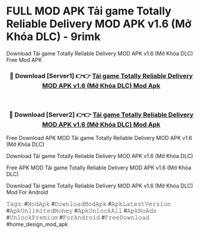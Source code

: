# FULL MOD APK Tải game Totally Reliable Delivery MOD APK v1.6 (Mở Khóa DLC) - 9rimk
Download Tải game Totally Reliable Delivery MOD APK v1.6 (Mở Khóa DLC) Free Mod APK

<div align="center">
<h3>🔴 Download [Server1] 👉👉 <a href="https://apk-comot.site?title=Tải_game_Totally_Reliable_Delivery_MOD_APK_v1.6_(Mở_Khóa_DLC)">Tải game Totally Reliable Delivery MOD APK v1.6 (Mở Khóa DLC) Mod Apk</a></h3><br>

<h3>🔴 Download [Server2] 👉👉 <a href="https://apk-comot.site?title=Tải_game_Totally_Reliable_Delivery_MOD_APK_v1.6_(Mở_Khóa_DLC)">Tải game Totally Reliable Delivery MOD APK v1.6 (Mở Khóa DLC) Mod Apk</a></h3>
</div>


Free Download APK MOD Tải game Totally Reliable Delivery MOD APK v1.6 (Mở Khóa DLC)

Download Tải game Totally Reliable Delivery MOD APK v1.6 (Mở Khóa DLC) 

Free APK MOD Tải game Totally Reliable Delivery MOD APK v1.6 (Mở Khóa DLC) 

Download Tải game Totally Reliable Delivery MOD APK v1.6 (Mở Khóa DLC) Mod For Android

𝚃𝚊𝚐𝚜: #𝙼𝚘𝚍𝙰𝚙𝚔 #𝙳𝚘𝚠𝚗𝚕𝚘𝚊𝚍𝙼𝚘𝚍𝙰𝚙𝚔 #𝙰𝚙𝚔𝙻𝚊𝚝𝚎𝚜𝚝𝚅𝚎𝚛𝚜𝚒𝚘𝚗 #𝙰𝚙𝚔𝚄𝚗𝚕𝚒𝚖𝚒𝚝𝚎𝚍𝙼𝚘𝚗𝚎𝚢 #𝙰𝚙𝚔𝚄𝚗𝚕𝚘𝚌𝚔𝙰𝚕𝚕 #𝙰𝚙𝚔𝙽𝚘𝙰𝚍𝚜 #𝚄𝚗𝚕𝚘𝚌𝚔𝙿𝚛𝚎𝚖𝚒𝚞𝚖 #𝙵𝚘𝚛𝙰𝚗𝚍𝚛𝚘𝚒𝚍 #𝙵𝚛𝚎𝚎𝙳𝚘𝚠𝚗𝚕𝚘𝚊𝚍 #home_design_mod_apk